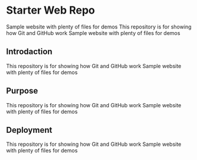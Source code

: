# Starter Web Repo
Sample website with plenty of files for demos
This repository is for showing how Git and GitHub work
Sample website with plenty of files for demos
## Introdaction
This repository is for showing how Git and GitHub work
Sample website with plenty of files for demos
## Purpose
This repository is for showing how Git and GitHub work
Sample website with plenty of files for demos
## Deployment
This repository is for showing how Git and GitHub work
Sample website with plenty of files for demos